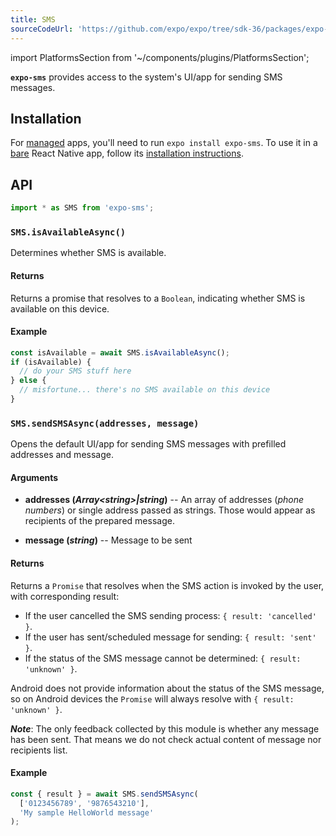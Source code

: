 ```yaml
---
title: SMS
sourceCodeUrl: 'https://github.com/expo/expo/tree/sdk-36/packages/expo-sms'
---
```


import PlatformsSection from '~/components/plugins/PlatformsSection';

**`expo-sms`** provides access to the system's UI/app for sending SMS messages.

<PlatformsSection android emulator ios simulator />

## Installation

For [managed](../../introduction/managed-vs-bare/#managed-workflow) apps, you'll need to run `expo install expo-sms`. To use it in a [bare](../../introduction/managed-vs-bare/#bare-workflow) React Native app, follow its [installation instructions](https://github.com/expo/expo/tree/master/packages/expo-sms).

## API

```js
import * as SMS from 'expo-sms';
```

### `SMS.isAvailableAsync()`

Determines whether SMS is available.

#### Returns

Returns a promise that resolves to a `Boolean`, indicating whether SMS is available on this device.

#### Example

```javascript
const isAvailable = await SMS.isAvailableAsync();
if (isAvailable) {
  // do your SMS stuff here
} else {
  // misfortune... there's no SMS available on this device
}
```

### `SMS.sendSMSAsync(addresses, message)`

Opens the default UI/app for sending SMS messages with prefilled addresses and message.

#### Arguments

- **addresses (_Array\<string\>|string_)** -- An array of addresses (_phone numbers_) or single address passed as strings. Those would appear as recipients of the prepared message.

- **message (_string_)** -- Message to be sent

#### Returns

Returns a `Promise` that resolves when the SMS action is invoked by the user, with corresponding result:

- If the user cancelled the SMS sending process: `{ result: 'cancelled' }`.
- If the user has sent/scheduled message for sending: `{ result: 'sent' }`.
- If the status of the SMS message cannot be determined: `{ result: 'unknown' }`.

Android does not provide information about the status of the SMS message, so on Android devices the `Promise` will always resolve with `{ result: 'unknown' }`.

**_Note_**: The only feedback collected by this module is whether any message has been sent. That means we do not check actual content of message nor recipients list.

#### Example

```javascript
const { result } = await SMS.sendSMSAsync(
  ['0123456789', '9876543210'],
  'My sample HelloWorld message'
);
```
